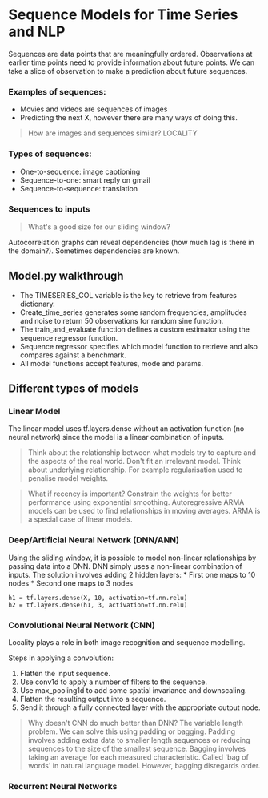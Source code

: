 # Sequence Models for Time Series and NLP

Sequences are data points that are meaningfully ordered. Observations at earlier time points need to provide information about future points. We can take a slice of observation to make a prediction about future sequences.

### Examples of sequences:
* Movies and videos are sequences of images
* Predicting the next X, however there are many ways of doing this.

> How are images and sequences similar? LOCALITY 

### Types of sequences:
* One-to-sequence: image captioning
* Sequence-to-one: smart reply on gmail
* Sequence-to-sequence: translation

### Sequences to inputs

> What's a good size for our sliding window? 

Autocorrelation graphs can reveal dependencies (how much lag is there in the domain?). Sometimes dependencies are known.

## Model.py walkthrough

* The TIMESERIES_COL variable is the key to retrieve from features dictionary. 
* Create_time_series generates some random frequencies, amplitudes and noise to return 50 observations for random sine function.
* The train_and_evaluate function defines a custom estimator using the sequence regressor function. 
* Sequence regressor specifies which model function to retrieve and also compares against a benchmark. 
* All model functions accept features, mode and params. 

## Different types of models

### Linear Model

The linear model uses tf.layers.dense without an activation function (no neural network) since the model is a linear combination of inputs. 

> Think about the relationship between what models try to capture and the aspects of the real world. Don't fit an irrelevant model. Think about underlying relationship. For example regularisation used to penalise model weights. 

> What if recency is important? Constrain the weights for better performance using exponential smoothing. Autoregressive ARMA models can be used to find relationships in moving averages. ARMA is a special case of linear models. 

### Deep/Artificial Neural Network (DNN/ANN)

Using the sliding window, it is possible to model non-linear relationships by passing data into a DNN. DNN simply uses a non-linear combination of inputs. The solution involves adding 2 hidden layers:
    * First one maps to 10 nodes
    * Second one maps to 3 nodes

```
h1 = tf.layers.dense(X, 10, activation=tf.nn.relu)
h2 = tf.layers.dense(h1, 3, activation=tf.nn.relu)
```

### Convolutional Neural Network (CNN)

Locality plays a role in both image recognition and sequence modelling. 

Steps in applying a convolution:
1. Flatten the input sequence.
2. Use conv1d to apply a number of filters to the sequence.
3. Use max_pooling1d to add some spatial invariance and downscaling.
4. Flatten the resulting output into a sequence.
5. Send it through a fully connected layer with the appropriate output node.

> Why doesn't CNN do much better than DNN?
The variable length problem. We can solve this using padding or bagging. Padding involves adding extra data to smaller length sequences or reducing sequences to the size of the smallest sequence. Bagging involves taking an average for each measured characteristic. Called 'bag of words' in natural language model. However, bagging disregards order. 

### Recurrent Neural Networks

